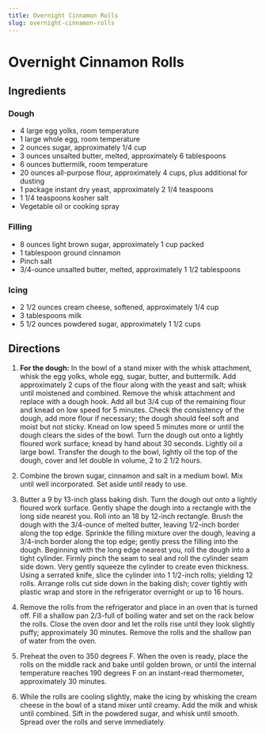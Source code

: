 ```yaml
---
title: Overnight Cinnamon Rolls
slug: overnight-cinnamon-rolls
---
```


# Overnight Cinnamon Rolls

## Ingredients

### Dough
- 4 large egg yolks, room temperature
- 1 large whole egg, room temperature
- 2 ounces sugar, approximately 1/4 cup
- 3 ounces unsalted butter, melted, approximately 6 tablespoons
- 6 ounces buttermilk, room temperature
- 20 ounces all-purpose flour, approximately 4 cups, plus additional for dusting
- 1 package instant dry yeast, approximately 2 1/4 teaspoons
- 1 1/4 teaspoons kosher salt
- Vegetable oil or cooking spray

### Filling
- 8 ounces light brown sugar, approximately 1 cup packed
- 1 tablespoon ground cinnamon
- Pinch salt
- 3/4-ounce unsalted butter, melted, approximately 1 1/2 tablespoons

### Icing
- 2 1/2 ounces cream cheese, softened, approximately 1/4 cup
- 3 tablespoons milk
- 5 1/2 ounces powdered sugar, approximately 1 1/2 cups

## Directions

1. **For the dough:** In the bowl of a stand mixer with the whisk attachment, whisk the egg yolks, whole egg, sugar, butter, and buttermilk. Add approximately 2 cups of the flour along with the yeast and salt; whisk until moistened and combined. Remove the whisk attachment and replace with a dough hook. Add all but 3/4 cup of the remaining flour and knead on low speed for 5 minutes. Check the consistency of the dough, add more flour if necessary; the dough should feel soft and moist but not sticky. Knead on low speed 5 minutes more or until the dough clears the sides of the bowl. Turn the dough out onto a lightly floured work surface; knead by hand about 30 seconds. Lightly oil a large bowl. Transfer the dough to the bowl, lightly oil the top of the dough, cover and let double in volume, 2 to 2 1/2 hours.

2. Combine the brown sugar, cinnamon and salt in a medium bowl. Mix until well incorporated. Set aside until ready to use.

3. Butter a 9 by 13-inch glass baking dish. Turn the dough out onto a lightly floured work surface. Gently shape the dough into a rectangle with the long side nearest you. Roll into an 18 by 12-inch rectangle. Brush the dough with the 3/4-ounce of melted butter, leaving 1/2-inch border along the top edge. Sprinkle the filling mixture over the dough, leaving a 3/4-inch border along the top edge; gently press the filling into the dough. Beginning with the long edge nearest you, roll the dough into a tight cylinder. Firmly pinch the seam to seal and roll the cylinder seam side down. Very gently squeeze the cylinder to create even thickness. Using a serrated knife, slice the cylinder into 1 1/2-inch rolls; yielding 12 rolls. Arrange rolls cut side down in the baking dish; cover tightly with plastic wrap and store in the refrigerator overnight or up to 16 hours.

4. Remove the rolls from the refrigerator and place in an oven that is turned off. Fill a shallow pan 2/3-full of boiling water and set on the rack below the rolls. Close the oven door and let the rolls rise until they look slightly puffy; approximately 30 minutes. Remove the rolls and the shallow pan of water from the oven.

5. Preheat the oven to 350 degrees F. When the oven is ready, place the rolls on the middle rack and bake until golden brown, or until the internal temperature reaches 190 degrees F on an instant-read thermometer, approximately 30 minutes.

6. While the rolls are cooling slightly, make the icing by whisking the cream cheese in the bowl of a stand mixer until creamy. Add the milk and whisk until combined. Sift in the powdered sugar, and whisk until smooth. Spread over the rolls and serve immediately.